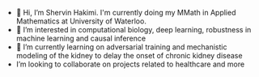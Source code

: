 - 👋 Hi, I’m Shervin Hakimi. I'm currently doing my MMath in Applied Mathematics at University of Waterloo.
- 👀 I’m interested in computational biology, deep learning, robustness in machine learning and causal inference
- 🌱 I’m currently learning on adversarial training and mechanistic modeling of the kidney to delay the onset of chronic kidney disease
-  I’m looking to collaborate on projects related to healthcare and more
<!---
- 📫 How to reach me: shervin.hakimi@uwaterloo.ca
--->
<!---
Shervinhk/Shervinhk is a ✨ special ✨ repository because its `README.md` (this file) appears on your GitHub profile.
You can click the Preview link to take a look at your changes.
--->
